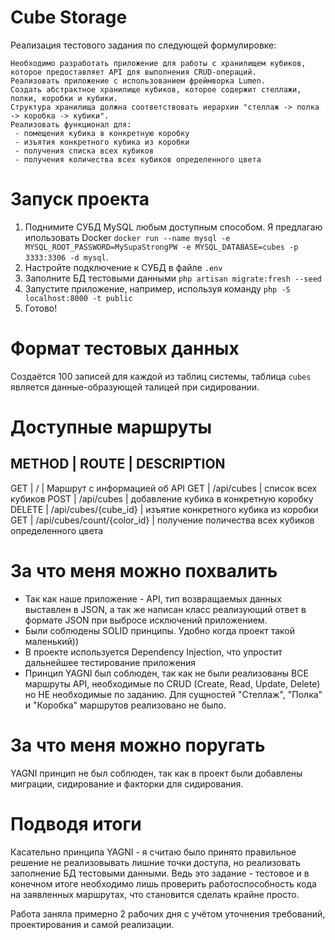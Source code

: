 # Cube Storage

Реализация тестового задания по следующей формулировке:

```
Необходимо разработать приложение для работы с хранилищем кубиков, которое предоставляет API для выполнения CRUD-операций.
Реализовать приложение с использованием фреймворка Lumen.
Создать абстрактное хранилище кубиков, которое содержит стеллажи, полки, коробки и кубики. 
Структура хранилища должна соответствовать иерархии "стеллаж -> полка -> коробка -> кубики".
Реализовать функционал для: 
 - помещения кубика в конкретную коробку
 - изъятия конкретного кубика из коробки
 - получения списка всех кубиков
 - получения количества всех кубиков определенного цвета

```

# Запуск проекта

1. Поднимите СУБД MySQL любым доступным способом. Я предлагаю ипользовать Docker `docker run --name mysql -e MYSQL_ROOT_PASSWORD=MySupaStrongPW -e MYSQL_DATABASE=cubes -p 3333:3306 -d mysql`.
2. Настройте подключение к СУБД в файле `.env`
3. Заполните БД тестовыми данными `php artisan migrate:fresh --seed`
4. Запустите приложение, например, используя команду `php -S localhost:8000 -t public`
5. Готово!

# Формат тестовых данных

Создаётся 100 записей для каждой из таблиц системы, таблица `cubes` является данные-образующей талицей при сидировании.

# Доступные маршруты

METHOD | ROUTE | DESCRIPTION
----------------------------
GET | / | Маршрут с информацией об API
GET | /api/cubes | список всех кубиков
POST | /api/cubes | добавление кубика в конкретную коробку
DELETE | /api/cubes/{cube_id} | изъятие конкретного кубика из коробки
GET | /api/cubes/count/{color_id} | получение поличества всех кубиков определенного цвета

# За что меня можно похвалить

- Так как наше приложение - API, тип возвращаемых данных выставлен в JSON, а так же написан класс реализующий ответ в формате JSON при выбросе исключений приложением.
- Были соблюдены SOLID принципы. Удобно когда проект такой маленький))
- В проекте используется Dependency Injection, что упростит дальнейшее тестирование приложения
- Принцип YAGNI был соблюден, так как не были реализованы ВСЕ маршруты API, необходимые по CRUD (Create, Read, Update, Delete) но НЕ необходимые по заданию. Для сущностей "Стеллаж", "Полка" и "Коробка" маршрутов реализовано не было.


# За что меня можно поругать

YAGNI принцип не был соблюден, так как в проект были добавлены миграции, сидирование и факторки для сидирования.

# Подводя итоги

Касательно принципа YAGNI - я считаю было принято правильное решение не реализовывать лишние точки доступа, но реализовать заполнение БД тестовыми данными. Ведь это задание - тестовое и в конечном итоге необходимо лишь проверить работоспособность кода на заявленных маршрутах, что становится сделать крайне просто.

Работа заняла примерно 2 рабочих дня с учётом уточнения требований, проектирования и самой реализации.